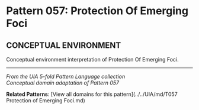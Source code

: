 # Pattern 057: Protection Of Emerging Foci

## CONCEPTUAL ENVIRONMENT

Conceptual environment interpretation of Protection Of Emerging Foci.

---

*From the UIA 5-fold Pattern Language collection*  
*Conceptual domain adaptation of Pattern 057*

**Related Patterns**: [View all domains for this pattern](../../UIA/md/T057 Protection of Emerging Foci.md)